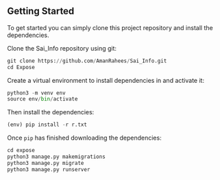 ## Getting Started
To get started you can simply clone this project repository and install the dependencies.

Clone the Sai_Info repository using git:
```python
git clone https://github.com/AmanRahees/Sai_Info.git
cd Expose
```

Create a virtual environment to install dependencies in and activate it:
```python
python3 -m venv env
source env/bin/activate
```

Then install the dependencies:
```python
(env) pip install -r r.txt
```

Once ```pip``` has finished downloading the dependencies:
```python
cd expose
python3 manage.py makemigrations
python3 manage.py migrate
python3 manage.py runserver
```
